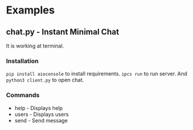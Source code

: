 # Examples
## chat.py - Instant Minimal Chat
It is working at terminal.  

### Installation
`pip install aioconsole` to install requirements.
`ipcs run` to run server.
And `python3 client.py` to open chat.

### Commands
* help - Displays help
* users - Displays users
* send - Send message